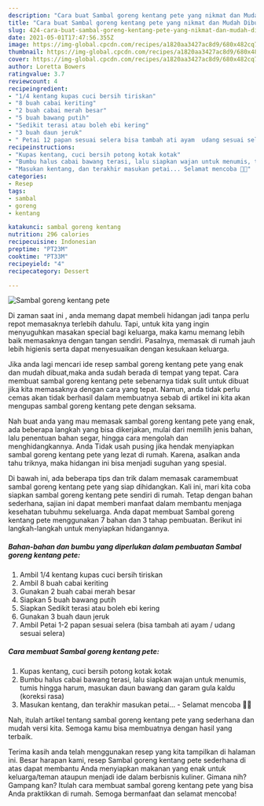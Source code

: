 ```yaml
---
description: "Cara buat Sambal goreng kentang pete yang nikmat dan Mudah Dibuat"
title: "Cara buat Sambal goreng kentang pete yang nikmat dan Mudah Dibuat"
slug: 424-cara-buat-sambal-goreng-kentang-pete-yang-nikmat-dan-mudah-dibuat
date: 2021-05-01T17:47:56.355Z
image: https://img-global.cpcdn.com/recipes/a1820aa3427ac8d9/680x482cq70/sambal-goreng-kentang-pete-foto-resep-utama.jpg
thumbnail: https://img-global.cpcdn.com/recipes/a1820aa3427ac8d9/680x482cq70/sambal-goreng-kentang-pete-foto-resep-utama.jpg
cover: https://img-global.cpcdn.com/recipes/a1820aa3427ac8d9/680x482cq70/sambal-goreng-kentang-pete-foto-resep-utama.jpg
author: Loretta Bowers
ratingvalue: 3.7
reviewcount: 4
recipeingredient:
- "1/4 kentang kupas cuci bersih tiriskan"
- "8 buah cabai keriting"
- "2 buah cabai merah besar"
- "5 buah bawang putih"
- "Sedikit terasi atau boleh ebi kering"
- "3 buah daun jeruk"
- " Petai 12 papan sesuai selera bisa tambah ati ayam  udang sesuai selera"
recipeinstructions:
- "Kupas kentang, cuci bersih potong kotak kotak"
- "Bumbu halus cabai bawang terasi, lalu siapkan wajan untuk menumis, tumis hingga harum, masukan daun bawang dan garam gula kaldu (koreksi rasa)"
- "Masukan kentang, dan terakhir masukan petai... Selamat mencoba 👌🏼"
categories:
- Resep
tags:
- sambal
- goreng
- kentang

katakunci: sambal goreng kentang 
nutrition: 296 calories
recipecuisine: Indonesian
preptime: "PT23M"
cooktime: "PT33M"
recipeyield: "4"
recipecategory: Dessert

---
```



![Sambal goreng kentang pete](https://img-global.cpcdn.com/recipes/a1820aa3427ac8d9/680x482cq70/sambal-goreng-kentang-pete-foto-resep-utama.jpg)

Di zaman  saat ini , anda memang dapat membeli hidangan jadi tanpa perlu repot memasaknya terlebih dahulu. Tapi, untuk kita yang ingin menyuguhkan masakan special bagi keluarga, maka kamu memang lebih baik memasaknya dengan tangan sendiri. Pasalnya, memasak di rumah jauh lebih higienis serta dapat menyesuaikan dengan kesukaan keluarga.

Jika anda lagi mencari ide resep sambal goreng kentang pete yang enak dan mudah dibuat,maka anda sudah berada di tempat yang tepat. Cara membuat sambal goreng kentang pete  sebenarnya tidak sulit untuk dibuat jika kita memasaknya dengan cara yang tepat. Namun, anda tidak perlu cemas akan tidak berhasil dalam membuatnya 
sebab di artikel ini kita akan mengupas sambal goreng kentang pete dengan seksama.  



Nah buat anda yang mau memasak sambal goreng kentang pete yang enak, ada beberapa langkah yang bisa dikerjakan, mulai dari memilih jenis bahan, lalu penentuan bahan segar, hingga cara mengolah dan menghidangkannya. Anda Tidak usah pusing jika hendak menyiapkan sambal goreng kentang pete yang lezat di rumah. Karena, asalkan anda  tahu triknya, maka hidangan ini bisa menjadi suguhan yang spesial.

Di bawah ini, ada beberapa tips dan trik dalam memasak caramembuat sambal goreng kentang pete yang siap dihidangkan. Kali ini, mari kita coba siapkan sambal goreng kentang pete sendiri di rumah. Tetap dengan bahan sederhana, sajian ini dapat memberi manfaat dalam membantu menjaga kesehatan tubuhmu sekeluarga. Anda dapat membuat Sambal goreng kentang pete menggunakan 7 bahan dan 3 tahap pembuatan. Berikut ini langkah-langkah untuk menyiapkan hidangannya.

<!--inarticleads1-->

##### Bahan-bahan dan bumbu yang diperlukan dalam pembuatan Sambal goreng kentang pete:

1. Ambil 1/4 kentang kupas cuci bersih tiriskan
1. Ambil 8 buah cabai keriting
1. Gunakan 2 buah cabai merah besar
1. Siapkan 5 buah bawang putih
1. Siapkan Sedikit terasi atau boleh ebi kering
1. Gunakan 3 buah daun jeruk
1. Ambil  Petai 1-2 papan sesuai selera (bisa tambah ati ayam / udang sesuai selera)




<!--inarticleads2-->

##### Cara membuat Sambal goreng kentang pete:

1. Kupas kentang, cuci bersih potong kotak kotak
1. Bumbu halus cabai bawang terasi, lalu siapkan wajan untuk menumis, tumis hingga harum, masukan daun bawang dan garam gula kaldu (koreksi rasa)
1. Masukan kentang, dan terakhir masukan petai... - Selamat mencoba 👌🏼




Nah, itulah artikel tentang  sambal goreng kentang pete  yang sederhana dan mudah versi kita. Semoga kamu bisa membuatnya dengan hasil yang terbaik. 

Terima kasih anda telah menggunakan resep yang kita tampilkan di halaman ini. Besar harapan kami, resep  Sambal goreng kentang pete sederhana di atas dapat membantu Anda menyiapkan makanan yang enak untuk keluarga/teman ataupun menjadi ide dalam berbisnis kuliner. Gimana nih? Gampang kan? Itulah cara membuat sambal goreng kentang pete yang bisa Anda praktikkan di rumah. Semoga bermanfaat dan selamat mencoba!

